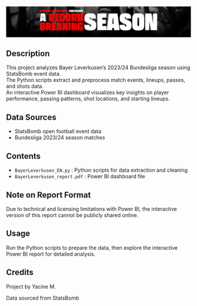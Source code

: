 ![Bayer Leverkusen Banner](./Images/banner.png)

## Description
This project analyzes Bayer Leverkusen’s 2023/24 Bundesliga season using StatsBomb event data.  
The Python scripts extract and preprocess match events, lineups, passes, and shots data.  
An interactive Power BI dashboard visualizes key insights on player performance, passing patterns, shot locations, and starting lineups.

## Data Sources
- StatsBomb open football event data  
- Bundesliga 2023/24 season matches

## Contents
- `BayerLeverkusen_EN.py` : Python scripts for data extraction and cleaning  
- `BayerLeverkusen_report.pdf` : Power BI dashboard file

## Note on Report Format
Due to technical and licensing limitations with Power BI, the interactive version of this report cannot be publicly shared online.  

## Usage
Run the Python scripts to prepare the data, then explore the interactive Power BI report for detailed analysis.

## Credits
Project by Yacine M.

Data sourced from StatsBomb
